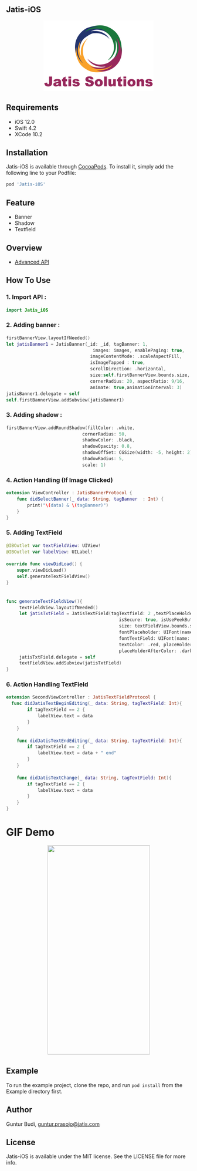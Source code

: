## Jatis-iOS
<p align="center">
  <img src ="https://github.com/gunturprasojo/Jatis-iOS/blob/master/Example/Jatis-iOS/Images.xcassets/jatis.imageset/lgJatis%403x.png" />
</p>


## Requirements
* iOS 12.0
* Swift 4.2
* XCode 10.2

## Installation
Jatis-iOS is available through [CocoaPods](https://cocoapods.org). To install
it, simply add the following line to your Podfile:
```ruby
pod 'Jatis-iOS'
```

## Feature
* Banner
* Shadow
* Textfield

## Overview
* [Advanced API](https://github.com/gunturprasojo/Jatis-iOS/blob/master/Example/Jatis-iOS/ViewController.swift)

## How To Use
### 1. Import API :
```swift
import Jatis_iOS
```

### 2. Adding banner : 
```swift
firstBannerView.layoutIfNeeded()
let jatisBanner1 = JatisBanner(_id: _id, tagBanner: 1,
                                 images: images, enablePaging: true,
                                imageContentMode: .scaleAspectFill,
                                isImageTapped : true,
                                scrollDirection: .horizontal,
                                size:self.firstBannerView.bounds.size,
                                cornerRadius: 20, aspectRatio: 9/16,
                                animate: true,animationInterval: 3)
jatisBanner1.delegate = self
self.firstBannerView.addSubview(jatisBanner1)
```

### 3. Adding shadow : 
```swift
firstBannerView.addRoundShadow(fillColor: .white,
                             cornerRadius: 50,
                             shadowColor: .black,
                             shadowOpacity: 0.8,
                             shadowOffSet: CGSize(width: -5, height: 2),
                             shadowRadius: 5,
                             scale: 1)
```

### 4. Action Handling (If Image Clicked)
```swift
extension ViewController : JatisBannerProtocol {
    func didSelectBanner(_ data: String, tagBanner  : Int) {
        print("\(data) & \(tagBanner)")
    }
}
```

### 5. Adding TextField
```swift
@IBOutlet var textFieldView: UIView!
@IBOutlet var labelView: UILabel!
  
override func viewDidLoad() {
    super.viewDidLoad()
    self.generateTextFieldView()
}
    

func generateTextFieldView(){
     textFieldView.layoutIfNeeded()
     let jatisTxtField = JatisTextField(tagTextfield: 2 ,textPlaceHolder: "placeholder",
                                           isSecure: true, isUsePeekButton: true,
                                           size: textFieldView.bounds.size,
                                           fontPlaceholder: UIFont(name: "Futura",size: 12)!,
                                           fontTextField: UIFont(name: "Helvetica", size: 14)!,
                                           textColor: .red, placeHolderBeforeColor: .lightGray,
                                           placeHolderAfterColor: .darkText)
     jatisTxtField.delegate = self
     textFieldView.addSubview(jatisTxtField)
}
```


### 6. Action Handling TextField
```swift
extension SecondViewController : JatisTextFieldProtocol {
  func didJatisTextBeginEditing(_ data: String, tagTextField: Int){
        if tagTextField == 2 {
            labelView.text = data
        }
    }
    
    func didJatisTextEndEditing(_ data: String, tagTextField: Int){
        if tagTextField == 2 {
            labelView.text = data + " end"
        }
    }
    
    func didJatisTextChange(_ data: String, tagTextField: Int){
        if tagTextField == 2 {
            labelView.text = data
        }
    }
}
```


GIF Demo
==========
<p align="center">
  <img src ="https://github.com/gunturprasojo/Jatis-iOS/blob/master/Example/Jatis-iOS/initialView.gif" 
       width="279" height="570"/>
</p>


## Example
To run the example project, clone the repo, and run `pod install` from the Example directory first.


## Author

Guntur Budi, guntur.prasojo@jatis.com

## License

Jatis-iOS is available under the MIT license. See the LICENSE file for more info.
